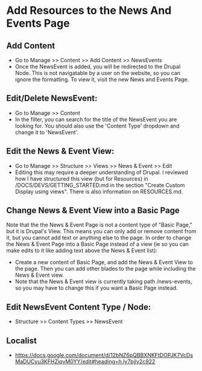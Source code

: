 # Add Resources to the News And Events Page

## Add Content
- Go to Manage >> Content >> Add Content >> NewsEvents
- Once the NewsEvent is added, you will be redirected to the Drupal Node.  This is not navigatable by a user on the website, so you can ignore the formatting.  To view it, visit the new News and Events Page.

## Edit/Delete NewsEvent:
- Go to Manage >> Content
- In the filter, you can search for the title of the NewsEvent you are looking for.  You should also use the 'Content Type' dropdown and change it to 'NewsEvent'.  

## Edit the News & Event View:
- Go to Manage >> Structure >> Views >> News & Event >> Edit
- Editing this may require a deeper understanding of Drupal.  I reviewed how I have structured this view (but for Resources) in /DOCS/DEVS/GETTING_STARTED.md in the section "Create Custom Display using views". There is also information on RESOURCES.md. 

## Change News & Event View into a Basic Page
Note that the the News & Event Page is not a content type of "Basic Page," but it is Drupal's View.  This means you can only add or remove content from it, but you cannot add text or anything else to the page.  In order to change the News & Event Page into a Basic Page instead of a view (ie so you can make edits to it like adding text above the News & Event list):
- Create a new content of Basic Page, and add the News & Event View to the page.  Then you can add other blades to the page while including the News & Event view.  
- Note that the News & Event view is currently taking path /news-events, so you may have to change this if you want a Basic Page instead.

## Edit NewsEvent Content Type / Node:
- Structure >> Content Types >> NewsEvent


## Localist
- https://docs.google.com/document/d/12bNZ6pQBBXNKFtDOPJK7VcDsMaDUCyu3KFHZiqvM0YY/edit#heading=h.ly7bjly2c922

